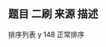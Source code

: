 ## 题目                二刷                        来源                   描述

  排序列表                 y                          148                     正常排序
